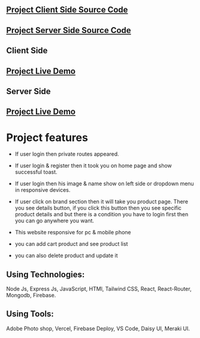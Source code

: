 ## [ Project Client Side Source Code](https://github.com/programming-hero-web-course-4/b8a10-brandshop-client-side-Mostofa2002)

## [ Project Server Side Source Code](https://github.com/programming-hero-web-course-4/b8a10-brandshop-server-side-Mostofa2002)

## Client Side

## [ Project Live Demo](https://brand-product-d7651.web.app/)

## Server Side

## [ Project Live Demo](server-side-ivory.vercel.app)

# Project features

- If user login then private routes appeared.
- If user login & register then it took you on home page and show successful toast.
- If user login then his image & name show on left side or dropdown menu in responsive devices.
- If user click on brand section then it will take you product page. There you see details button, if you click this button then you see specific product details and but there is a condition you have to login first then you can go anywhere you want.

- This website responsive for pc & mobile phone

- you can add cart product and see product list

- you can also delete product and update it

## Using Technologies:

Node Js, Express Js, JavaScript, HTMl, Tailwind CSS, React, React-Router, Mongodb, Firebase.

## Using Tools:

Adobe Photo shop, Vercel, Firebase Deploy, VS Code, Daisy UI, Meraki UI.
